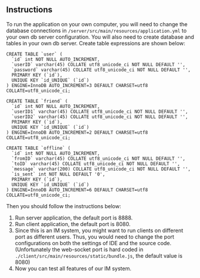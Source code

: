 ## Instructions

To run the application on your own computer, you will need to change the database connections in `/server/src/main/resources/application.yml` to your own db server configuration. You will also need to create database and tables in your own db server. Create table expressions are shown below:

```mysql
CREATE TABLE `user` (
  `id` int NOT NULL AUTO_INCREMENT,
  `userID` varchar(45) COLLATE utf8_unicode_ci NOT NULL DEFAULT '',
  `password` varchar(45) COLLATE utf8_unicode_ci NOT NULL DEFAULT '',
  PRIMARY KEY (`id`),
  UNIQUE KEY `id_UNIQUE` (`id`)
) ENGINE=InnoDB AUTO_INCREMENT=3 DEFAULT CHARSET=utf8 COLLATE=utf8_unicode_ci;

CREATE TABLE `friend` (
  `id` int NOT NULL AUTO_INCREMENT,
  `userID1` varchar(45) COLLATE utf8_unicode_ci NOT NULL DEFAULT '',
  `userID2` varchar(45) COLLATE utf8_unicode_ci NOT NULL DEFAULT '',
  PRIMARY KEY (`id`),
  UNIQUE KEY `id_UNIQUE` (`id`)
) ENGINE=InnoDB AUTO_INCREMENT=2 DEFAULT CHARSET=utf8 COLLATE=utf8_unicode_ci;

CREATE TABLE `offline` (
  `id` int NOT NULL AUTO_INCREMENT,
  `fromID` varchar(45) COLLATE utf8_unicode_ci NOT NULL DEFAULT '',
  `toID` varchar(45) COLLATE utf8_unicode_ci NOT NULL DEFAULT '',
  `message` varchar(200) COLLATE utf8_unicode_ci NOT NULL DEFAULT '',
  `is_sent` int NOT NULL DEFAULT '0',
  PRIMARY KEY (`id`),
  UNIQUE KEY `id_UNIQUE` (`id`)
) ENGINE=InnoDB AUTO_INCREMENT=6 DEFAULT CHARSET=utf8 COLLATE=utf8_unicode_ci;
```



Then you should follow the instructions below:

1. Run server application, the default port is 8888.
2. Run client application, the default port is 8080.
3. Since this is an IM system, you might want to run clients on different port as different users. Thus, you would need to change the port configurations on both the settings of IDE and the source code. (Unfortunately the web-socket port is hard coded in `./client/src/main/resources/static/bundle.js`, the default value is 8080)
4. Now you can test all features of our IM system.